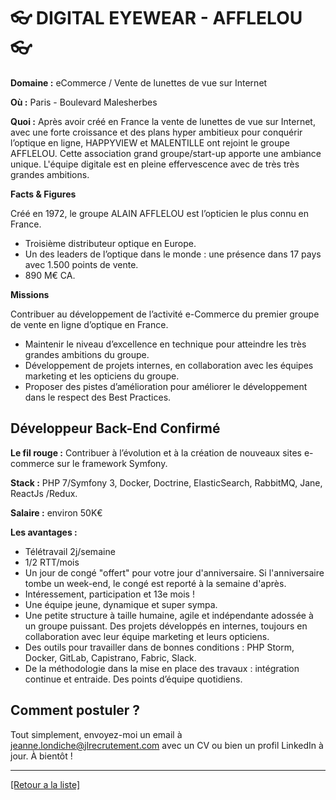# 👓 DIGITAL EYEWEAR - AFFLELOU 👓

**Domaine :** eCommerce / Vente de lunettes de vue sur Internet

**Où :** Paris - Boulevard Malesherbes

**Quoi :** Après avoir créé en France la vente de lunettes de vue sur Internet, avec une forte croissance et des plans hyper ambitieux pour conquérir l’optique en ligne, HAPPYVIEW et MALENTILLE ont rejoint le groupe AFFLELOU. Cette association grand groupe/start-up apporte une ambiance unique. L'équipe digitale est en pleine effervescence avec de très très grandes ambitions.

**Facts & Figures** 

Créé en 1972, le groupe ALAIN AFFLELOU est l’opticien le plus connu en France. 

* Troisième distributeur optique en Europe.
* Un des leaders de l’optique dans le monde : une présence dans 17 pays avec 1.500 points de vente.
* 890 M€ CA.

**Missions** 

Contribuer au développement de l’activité e-Commerce du premier groupe de vente en ligne d’optique en France.

* Maintenir le niveau d’excellence en technique pour atteindre les très grandes ambitions du groupe.
* Développement de projets internes, en collaboration avec les équipes marketing et les opticiens du groupe.
* Proposer des pistes d’amélioration pour améliorer le développement dans le respect des Best Practices.

## Développeur Back-End Confirmé 

**Le fil rouge :** Contribuer à l’évolution et à la création de nouveaux sites e-commerce sur le framework Symfony.

**Stack :** PHP 7/Symfony 3, Docker, Doctrine, ElasticSearch, RabbitMQ, Jane, ReactJs /Redux.

**Salaire :** environ 50K€

**Les avantages :** 

* Télétravail 2j/semaine
* 1/2 RTT/mois
* Un jour de congé "offert" pour votre jour d'anniversaire. Si l'anniversaire tombe un week-end, le congé est reporté à la semaine d'après.
* Intéressement, participation et 13e mois !
* Une équipe jeune, dynamique et super sympa. 
* Une petite structure à taille humaine, agile et indépendante adossée à un groupe puissant. Des projets développés en internes, toujours en collaboration avec leur équipe marketing et leurs opticiens. 
* Des outils pour travailler dans de bonnes conditions : PHP Storm, Docker, GitLab, Capistrano, Fabric, Slack.
* De la méthodologie dans la mise en place des travaux : intégration continue et entraide. Des points d’équipe quotidiens.

## Comment postuler ?

Tout simplement, envoyez-moi un email à jeanne.londiche@jlrecrutement.com avec un CV ou bien un profil LinkedIn à jour. À bientôt ! 

----
<a href="https://github.com/jlondiche/job-board-php/blob/master/README.md">[Retour a la liste]</a>

